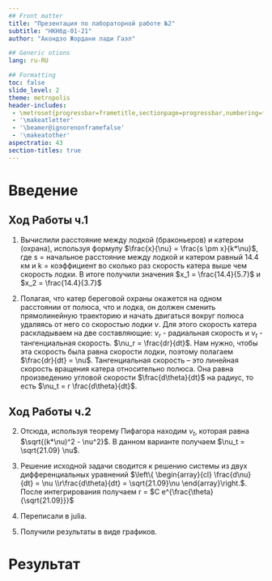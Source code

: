 ```yaml
---
## Front matter
title: "Презентация по лабораторной работе №2"
subtitle: "НКНбд-01-21"
author: "Акондзо Жордани лади Гаэл"

## Generic otions
lang: ru-RU

## Formatting
toc: false
slide_level: 2
theme: metropolis
header-includes: 
 - \metroset{progressbar=frametitle,sectionpage=progressbar,numbering=fraction}
 - '\makeatletter'
 - '\beamer@ignorenonframefalse'
 - '\makeatother'
aspectratio: 43
section-titles: true
---
```


# Введение

## Ход Работы ч.1

1. Вычислили расстояние между лодкой (браконьеров) и катером (охрана), используя формулу $\frac{x}{\nu} = \frac{s \pm  x}{k*\nu}$, где s = начальное расстояние между лодкой и катером равный 14.4 км и k = коэффициент во сколько раз скорость катера выше чем скорость лодки. В итоге получили значения $x_1 = \frac{14.4}{5.7}$ и $x_2 = \frac{14.4}{3.7}$

2. Полагая, что катер береговой охраны окажется на одном расстоянии от полюса, что и лодка, он должен сменить прямолинейную траекторию и
начать двигаться вокруг полюса удаляясь от него со скоростью лодки $\nu$. Для этого скорость катера раскладываем на две составляющие: $\nu_r$ - радиальная скорость и $\nu_t$ - тангенциальная скорость. $\nu_r = \frac{dr}{dt}$. Нам нужно, чтобы эта скорость была равна скорости лодки, поэтому полагаем $\frac{dr}{dt} = \nu$. Тангенциальная скорость – это линейная скорость вращения катера относительно полюса. Она равна произведению угловой скорости $\frac{d\theta}{dt}$ на радиус, то есть $\nu_t = r \frac{d\theta}{dt}$. 

## Ход Работы ч.2

2. Отсюда, используя теорему Пифагора находим $\nu_t$, которая равна $\sqrt{(k*\nu)^2 - \nu^2}$. В данном варианте получаем $\nu_t = \sqrt{21.09} \nu$.

3. Решение исходной задачи сводится к решению системы из двух дифференциальных уравнений $\left\{ \begin{array}{cl} \frac{d\nu}{dt} = \nu \\r\frac{d\theta}{dt} = \sqrt{21.09}\nu \end{array}\right.$. После интегрирования получаем r = $C e^{\frac{\theta}{\sqrt{21.09}}}$

4. Переписали в julia.

5. Получили результаты в виде графиков.

# Результат